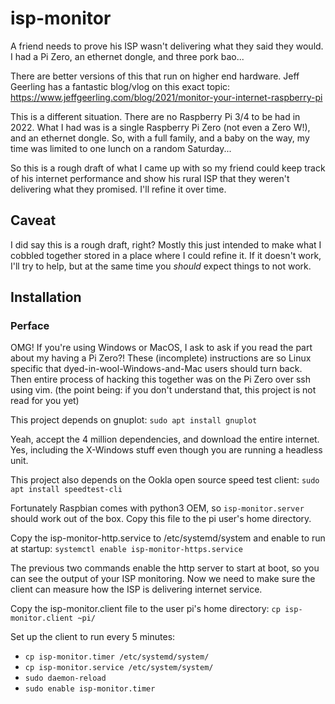 # isp-monitor
A friend needs to prove his ISP wasn't delivering what they said they would.  I had a Pi Zero, an ethernet dongle,
and three pork bao...

There are better versions of this that run on higher end hardware.  Jeff Geerling has a fantastic blog/vlog on this
exact topic: https://www.jeffgeerling.com/blog/2021/monitor-your-internet-raspberry-pi

This is a different situation.  There are no Raspberry Pi 3/4 to be had in 2022. What I had was is a single Raspberry Pi
Zero (not even a Zero W!), and an ethernet dongle. So, with a full family, and a baby on the way, my time was limited to
one lunch on a random Saturday...

So this is a rough draft of what I came up with so my friend could keep track of his internet performance and show his
rural ISP that they weren't delivering what they promised. I'll refine it over time.

## Caveat
I did say this is a rough draft, right? Mostly this just intended to make what I cobbled together stored in a place
where I could refine it. If it doesn't work, I'll try to help, but at the same time you *should* expect things to not
work.

## Installation

### Perface
OMG!  If you're using Windows or MacOS, I ask to ask if you read the part about my having a Pi Zero?! These (incomplete)
instructions are so Linux specific that dyed-in-wool-Windows-and-Mac users should turn back. Then entire process of
hacking this together was on the Pi Zero over ssh using vim.
(the point being: if you don't understand that, this project is not read for you yet)

This project depends on gnuplot: `sudo apt install gnuplot`

Yeah, accept the 4 million dependencies, and download the entire internet.  Yes, including the X-Windows stuff even
though you are running a headless unit.

This project also depends on the Ookla open source speed test client: `sudo apt install speedtest-cli`

Fortunately Raspbian comes with python3 OEM, so `isp-monitor.server` should work out of the box. Copy this file to the
pi user's home directory.

Copy the isp-monitor-http.service to /etc/systemd/system and enable to run at startup:
`systemctl enable isp-monitor-https.service`

The previous two commands enable the http server to start at boot, so you can see the output of your ISP monitoring. Now
we need to make sure the client can measure how the ISP is delivering internet service.

Copy the isp-monitor.client file to the user pi's home directory: `cp isp-monitor.client ~pi/`

Set up the client to run every 5 minutes:
- `cp isp-monitor.timer /etc/systemd/system/`
- `cp isp-monitor.service /etc/system/system/`
- `sudo daemon-reload`
- `sudo enable isp-monitor.timer`

